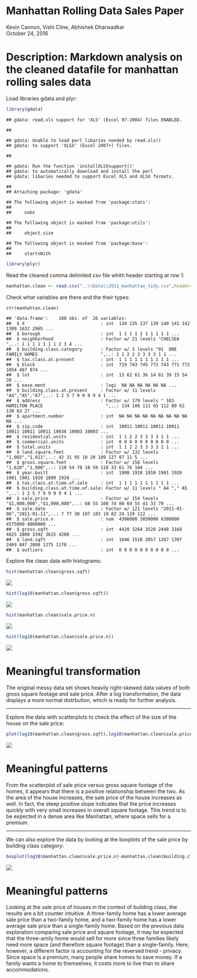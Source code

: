 # Manhattan Rolling Data Sales Paper
Kevin Cannon, Vishi Cline, Abhishek Dharwadkar  
October 24, 2016  



# Description:  Markdown analysis on the cleaned datafile for manhattan rolling sales data

Load libraries gdata and plyr:

```r
library(gdata)
```

```
## gdata: read.xls support for 'XLS' (Excel 97-2004) files ENABLED.
```

```
## 
```

```
## gdata: Unable to load perl libaries needed by read.xls()
## gdata: to support 'XLSX' (Excel 2007+) files.
```

```
## 
```

```
## gdata: Run the function 'installXLSXsupport()'
## gdata: to automatically download and install the perl
## gdata: libaries needed to support Excel XLS and XLSX formats.
```

```
## 
## Attaching package: 'gdata'
```

```
## The following object is masked from 'package:stats':
## 
##     nobs
```

```
## The following object is masked from 'package:utils':
## 
##     object.size
```

```
## The following object is masked from 'package:base':
## 
##     startsWith
```

```r
library(plyr)
```

Read the cleaned comma delimited csv file whith header starting at row 1:

```r
manhattan.clean <- read.csv("..\\Data\\2011_manhattan_tidy.csv",header=TRUE)
```

Check what variables are there and the their types:

```r
str(manhattan.clean)
```

```
## 'data.frame':	180 obs. of  26 variables:
##  $ X                             : int  134 135 137 139 140 141 142 1309 1632 2965 ...
##  $ borough                       : int  1 1 1 1 1 1 1 1 1 1 ...
##  $ neighborhood                  : Factor w/ 21 levels "CHELSEA                  ",..: 1 1 1 1 1 1 1 2 3 4 ...
##  $ building.class.category       : Factor w/ 3 levels "01  ONE FAMILY HOMES                        ",..: 1 1 2 2 3 3 3 3 1 1 ...
##  $ tax.class.at.present          : int  1 1 1 1 1 1 1 1 1 1 ...
##  $ block                         : int  719 743 745 772 743 771 772 1054 467 874 ...
##  $ lot                           : int  13 62 61 36 14 61 39 15 54 30 ...
##  $ ease.ment                     : logi  NA NA NA NA NA NA ...
##  $ building.class.at.present     : Factor w/ 11 levels "A4","A5","A7",..: 1 2 5 7 9 9 9 9 4 1 ...
##  $ address                       : Factor w/ 179 levels " 103 HAMILTON PLACE                        ",..: 134 106 111 65 112 80 62 130 63 27 ...
##  $ apartment.number              : int  NA NA NA NA NA NA NA NA NA NA ...
##  $ zip.code                      : int  10011 10011 10011 10011 10011 10011 10011 10036 10003 10003 ...
##  $ residential.units             : int  1 1 2 2 3 3 3 3 1 1 ...
##  $ commercial.units              : int  0 0 0 0 0 0 0 0 0 0 ...
##  $ total.units                   : int  1 1 2 2 3 3 3 3 1 1 ...
##  $ land.square.feet              : Factor w/ 132 levels "1,002","1,011",..: 42 31 95 10 20 109 127 87 11 5 ...
##  $ gross.square.feet             : Factor w/ 156 levels "1,620","1,908",..: 110 54 70 18 50 118 33 61 76 104 ...
##  $ year.built                    : int  1900 1910 1910 1901 1920 1901 1901 1920 1899 1920 ...
##  $ tax.class.at.time.of.sale     : int  1 1 1 1 1 1 1 1 1 1 ...
##  $ building.class.at.time.of.sale: Factor w/ 11 levels " A4 "," A5 ",..: 1 2 5 7 9 9 9 9 4 1 ...
##  $ sale.price                    : Factor w/ 154 levels "$1,000,000","$1,090,000",..: 68 55 108 74 80 69 55 41 33 79 ...
##  $ sale.date                     : Factor w/ 121 levels "2011-01-06","2011-01-11",..: 7 77 30 107 103 19 82 24 119 112 ...
##  $ sale.price.n                  : num  4300000 3850000 6300000 4575000 4800000 ...
##  $ gross.sqft                    : int  4420 3264 3520 2448 3168 4825 2800 3392 3615 4200 ...
##  $ land.sqft                     : int  1646 1518 2057 1267 1397 2469 847 2008 1275 1170 ...
##  $ outliers                      : int  0 0 0 0 0 0 0 0 0 0 ...
```

Explore the clean data with histograms:

```r
hist(manhattan.clean$gross.sqft)
```

![](Paper_files/figure-html/unnamed-chunk-4-1.png)<!-- -->

```r
hist(log10(manhattan.clean$gross.sqft))
```

![](Paper_files/figure-html/unnamed-chunk-4-2.png)<!-- -->

```r
hist(manhattan.clean$sale.price.n)
```

![](Paper_files/figure-html/unnamed-chunk-4-3.png)<!-- -->

```r
hist(log10(manhattan.clean$sale.price.n))
```

![](Paper_files/figure-html/unnamed-chunk-4-4.png)<!-- -->

# Meaningful transformation
The original messy data set shows heavily right-skewed data values of both gross square footage and sale price. After a log transformation, the data displays a more normal distrbution, which is ready for further analysis.

***

Explore the data with scatterplots to check the effect of the size of the house on the sale price:

```r
plot(log10(manhattan.clean$gross.sqft),log10(manhattan.clean$sale.price.n), pch = 16, cex = 1.3, col = "blue", xlab = "Gross Sqft", ylab = "Sale Price")
```

![](Paper_files/figure-html/unnamed-chunk-5-1.png)<!-- -->

# Meaningful patterns

From the scatterplot of sale price versus gross square footage of the homes, it appears that there is a positive relationship between the two. As the area of the house increases, the sale price of the house increases as well. In fact, the steep positive slope indicates that the price increases quickly with very small increases in overall square footage. This trend is to be expected in a dense area like Manhattan, where space sells for a premium.  

***

We can also explore the data by looking at the boxplots of the sale price by building class category:

```r
boxplot(log10(manhattan.clean$sale.price.n)~manhattan.clean$building.class.category)
```

![](Paper_files/figure-html/unnamed-chunk-6-1.png)<!-- -->

# Meaningful patterns

Looking at the sale price of houses in the context of building class, the results are a bit counter intuitive. A three-family home has a lower average sale price than a two-family home, and a two-family home has a lower average sale price than a single-family home. Based on the previous data exploration comparing sale price and square footage, it may be expected that the three-amily home would sell for more since three families likely need more space (and therefore square footage) than a single-family. Here, however, a different factor is accounting for the reversed trend - privacy. Since space is a premium, many people share homes to save money. If a family wants a home to themselves, it costs more to live than to share accommodations. 
